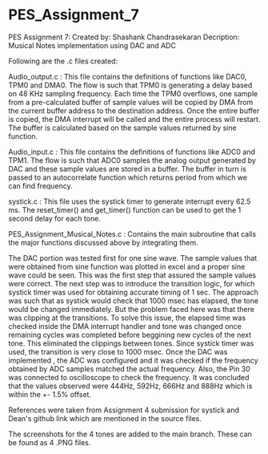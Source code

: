# PES_Assignment_7
PES Assignment 7: Created by: Shashank Chandrasekaran Decription: Musical Notes implementation using DAC and ADC

Following are the .c files created:

Audio_output.c : This file contains the definitions of functions like DAC0, TPM0 and DMA0. The flow is such that TPM0 is generating a delay based on 48 KHz sampling 
frequency. Each time the TPM0 overflows, one sample from a pre-calculated buffer of sample values will be copied by DMA from the current buffer address to the destination address. Once the entire buffer is copied, the DMA interrupt will be called and the entire process will restart. The buffer is calculated based on the sample values returned by sine function.

Audio_input.c : This file contains the definitions of functions like ADC0 and TPM1. The flow is such that ADC0 samples the analog output generated by DAC and these sample values are stored in a buffer. The buffer in turn is passed to an autocorrelate function which returns period from which we can find frequency.

systick.c : This file uses the systick timer to generate interrupt every 62.5 ms. The reset_timer() and get_timer() function can be used to get the 1 second delay for each tone.

PES_Assignment_Musical_Notes.c : Contains the main subroutine that calls the major functions discussed above by integrating them.

The DAC portion was tested first for one sine wave. The sample values that were obtained from sine function was plotted in excel and a proper sine wave could be seen. This was the first step that assured the sample values were correct. The next step was to introduce the transition logic, for which systick timer was used for obtaining accurate timing of 1 sec. The approach was such that as systick would check that 1000 msec has elapsed, the tone would be changed immediately. But the problem faced here was that there was clipping at the transitions. To solve this issue, the elapsed time was checked inside the DMA interrupt handler and tone was changed once remaining cycles was completed before beggining new cycles of the next tone. This eliminated the clippings between tones. Since systick timer was used, the transition is very close to 1000 msec.
Once the DAC was implemented , the ADC was configured and it was checked if the frequency obtained by ADC samples matched the actual frequency.
Also, the Pin 30 was connected to oscilloscope to check the frequency. It was concluded that the values observed were 444Hz, 592Hz, 666Hz and 888Hz which is within the +- 1.5% offset.

References were taken from Assignment 4 submission for systick and Dean's github link which are mentioned in the source files.

The screenshots for the 4 tones are added to the main branch. These can be found as 4 .PNG files.
